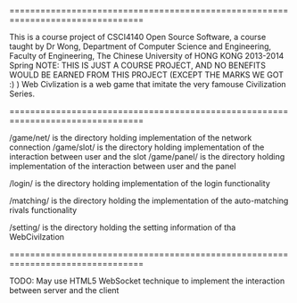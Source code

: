 ================================================================================

This is a course project of CSCI4140 Open Source Software, a course taught
by Dr Wong, Department of Computer Science and Engineering,
Faculty of Engineering, The Chinese University of HONG KONG
2013-2014 Spring
NOTE: THIS IS JUST A COURSE PROJECT, AND NO BENEFITS WOULD BE EARNED FROM THIS PROJECT (EXCEPT THE MARKS WE GOT :) )
Web Civlization is a web game that imitate the very famouse Civilization Series.

================================================================================

/game/net/ is the directory holding implementation of the network connection
/game/slot/ is the directory holding implementation of the interaction between user and the slot
/game/panel/ is the directory holding implementation of the interaction between user and the panel

/login/ is the directory holding implementation of the login functionality

/matching/ is the directory holding the implementation of the auto-matching rivals functionality

/setting/ is the directory holding the setting information of tha WebCivilzation

================================================================================

TODO: May use HTML5 WebSocket technique to implement the interaction between server and the client


